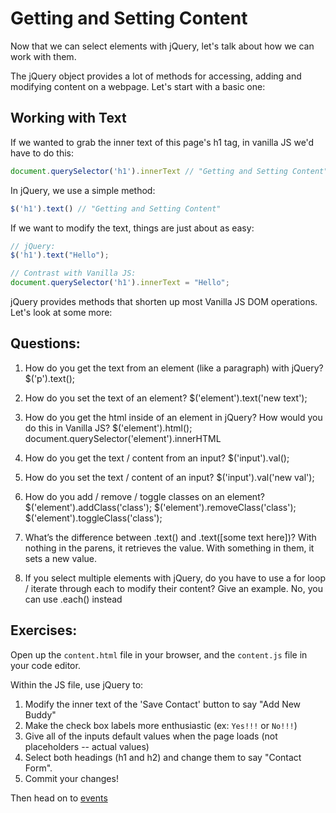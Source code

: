 # Getting and Setting Content

Now that we can select elements with jQuery, let's talk about how we can work with them.

The jQuery object provides a lot of methods for accessing, adding and modifying content on a webpage. Let's start with a basic one:

## Working with Text

If we wanted to grab the inner text of this page's h1 tag, in vanilla JS we'd have to do this:

```JavaScript
document.querySelector('h1').innerText // "Getting and Setting Content"
```

In jQuery, we use a simple method:

```JavaScript
$('h1').text() // "Getting and Setting Content"
```

If we want to modify the text, things are just about as easy:

```JavaScript
// jQuery:
$('h1').text("Hello");

// Contrast with Vanilla JS:
document.querySelector('h1').innerText = "Hello";
```

jQuery provides methods that shorten up most Vanilla JS DOM operations. Let's look at some more:

## Questions:
1. How do you get the text from an element (like a paragraph) with jQuery?
$('p').text();

2. How do you set the text of an element?
$('element').text('new text');

3. How do you get the html inside of an element in jQuery? How would you do this in Vanilla JS?
$('element').html();
document.querySelector('element').innerHTML

4. How do you get the text / content from an input?
$('input').val();

5. How do you set the text / content of an input?
$('input').val('new val');

6. How do you add / remove / toggle classes on an element?
$('element').addClass('class');
$('element').removeClass('class');
$('element').toggleClass('class');

7. What’s the difference between .text() and .text([some text here])?
With nothing in the parens, it retrieves the value. With something in them, it sets a new value.

8. If you select multiple elements with jQuery, do you have to use a for loop / iterate through each to modify their content? Give an example.
No, you can use .each() instead

## Exercises:
Open up the `content.html` file in your browser, and the `content.js` file in your code editor.

Within the JS file, use jQuery to:
1. Modify the inner text of the 'Save Contact' button to say "Add New Buddy"
2. Make the check box labels more enthusiastic (ex: `Yes!!!` or `No!!!`)
3. Give all of the inputs default values when the page loads (not placeholders -- actual values)
4. Select both headings (h1 and h2) and change them to say "Contact Form".
5. Commit your changes!

Then head on to [events](../part-3-events)
